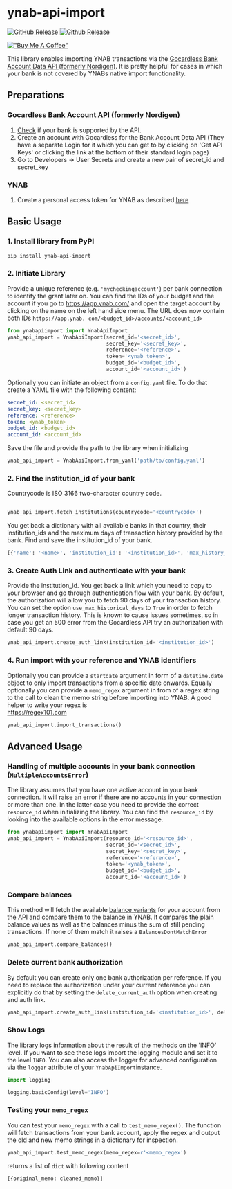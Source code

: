# ynab-api-import

[![GitHub Release](https://img.shields.io/github/release/dnbasta/ynab-api-import?style=flat)]() 
[![Github Release](https://img.shields.io/maintenance/yes/2100)]()

[!["Buy Me A Coffee"](https://img.shields.io/badge/Buy_Me_A_Coffee-FFDD00?style=for-the-badge&logo=buy-me-a-coffee&logoColor=black)](https://www.buymeacoffee.com/dnbasta)

This library enables importing YNAB transactions via the 
[Gocardless Bank Account Data API (formerly Nordigen)](https://gocardless.com/bank-account-data/). 
It is pretty helpful for cases in which your bank is not covered by YNABs native import functionality.

## Preparations
### Gocardless Bank Account API (formerly Nordigen)
1. [Check](https://gocardless.com/bank-account-data/coverage/) if your bank is supported by the API.
2. Create an account with Gocardless for the Bank Account Data API (They have a separate Login for it which you can 
   get to by clicking on 'Get API Keys' or clicking the link at the bottom of their standard login page)
3. Go to Developers -> User Secrets and create a new pair of secret_id and secret_key
### YNAB
1. Create a personal access token for YNAB as described [here](https://api.ynab.com/)

## Basic Usage
### 1. Install library from PyPI

```bash
pip install ynab-api-import
```
### 2. Initiate Library
Provide a unique reference (e.g. `'mycheckingaccount'`)  per bank connection to identify the grant later on. 
You can find the IDs of your budget and the account if you go to https://app.ynab.com/ and open the target account 
by clicking on the name on the left hand side menu. The URL does now contain both IDs `https://app.ynab.
com/<budget_id>/accounts/<account_id>`
```py
from ynabapiimport import YnabApiImport
ynab_api_import = YnabApiImport(secret_id='<secret_id>', 
                                secret_key='<secret_key>',
                                reference='<reference>',
                                token='<ynab_token>',
                                budget_id='<budget_id>',
                                account_id='<account_id>')
```
Optionally you can initiate an object from a `config.yaml` file. To do that create a YAML file with the following 
content:
```yaml
secret_id: <secret_id>
secret_key: <secret_key>
reference: <reference>
token: <ynab_token>
budget_id: <budget_id>
account_id: <account_id>
```
Save the file and provide the path to the library when initializing
```py
ynab_api_import = YnabApiImport.from_yaml('path/to/config.yaml')
```
### 2. Find the institution_id of your bank
Countrycode is ISO 3166 two-character country code. 
```py

ynab_api_import.fetch_institutions(countrycode='<countrycode>')
```
You get back a dictionary with all available banks in that country, their institution_ids and the maximum days of 
transaction history provided by the bank. Find and save the institution_id of your bank.
```py
[{'name': '<name>', 'institution_id': '<institution_id>', 'max_history_days': 'ddd'}]
```

### 3. Create Auth Link and authenticate with your bank
Provide the institution_id. You get back a link which you need to copy to your browser and go through authentication 
flow with your bank. By default, the authorization will allow you to fetch 90 days of your transaction history. You can 
set the option `use_max_historical_days` to `True` in order to fetch longer transaction history. This is known to cause 
issues sometimes, so in case you get an 500 error from the Gocardless API try an authorization with default 90 days.
```py
ynab_api_import.create_auth_link(institution_id='<institution_id>')
```

### 4. Run import with your reference and YNAB identifiers
Optionally you can provide a `startdate` argument in form of a `datetime.date` object to only import transactions 
from a specific date onwards. Equally optionally you can provide a `memo_regex` argument in from of a regex string 
to the call to clean the memo string before importing into YNAB. A good helper to write your regex is  
https://regex101.com  
```py
ynab_api_import.import_transactions()
```
## Advanced Usage
### Handling of multiple accounts in your bank connection (`MultipleAccountsError`)
The library assumes that you have one active account in your bank connection. It will raise an error if there are no 
accounts in your connection or more than one. In the latter case you need to provide the correct `resource_id` when 
initializing the library. You can find the `resource_id` by looking into the available options in the error message.
```py
from ynabapiimport import YnabApiImport
ynab_api_import = YnabApiImport(resource_id='<resource_id>',
                                secret_id='<secret_id>', 
                                secret_key='<secret_key>',
                                reference='<reference>',
                                token='<ynab_token>',
                                budget_id='<budget_id>',
                                account_id='<account_id>')
```
### Compare balances
This method will fetch the available [balance variants](https://developer.gocardless.com/bank-account-data/balance) for your account from the API and compare them to the balance in YNAB. It compares the plain balance values as well as the balances minus the sum of still pending transactions. If none of them match it raises a `BalancesDontMatchError`
```py
ynab_api_import.compare_balances()
```
### Delete current bank authorization
By default you can create only one bank authorization per reference. If you need to replace the authorization under 
your current reference you can explicitly do that by setting the `delete_current_auth` option when creating and auth 
link.
```py
ynab_api_import.create_auth_link(institution_id='<institution_id>', delete_current_auth=True)
```
### Show Logs
The library logs information about the result of the methods on the 'INFO' level. If you want to see these logs 
import the logging module and set it to the level `INFO`. You can also access the logger for advanced configuration 
via the `logger` attribute of your `YnabApiImport`instance.
```py
import logging

logging.basicConfig(level='INFO')
```
### Testing your `memo_regex`
You can test your `memo_regex` with a call to `test_memo_regex()`. The function will fetch transactions from your 
bank account, apply the regex and output the old and new memo strings in a dictionary for inspection.
```py
ynab_api_import.test_memo_regex(memo_regex=r'<memo_regex')
```
returns a list of `dict` with following content
```
[{original_memo: cleaned_memo}]
```


